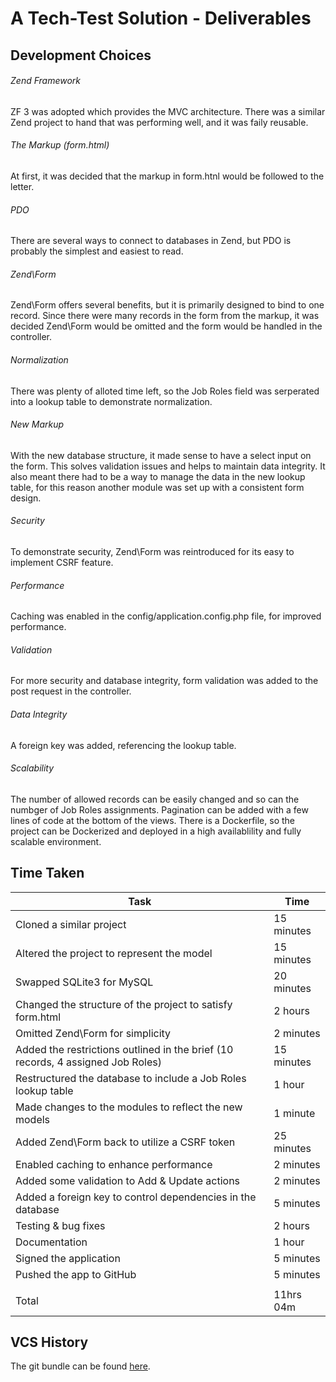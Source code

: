 # A Tech-Test Solution - Deliverables



## Development Choices


###### Zend Framework


ZF 3 was adopted which provides the MVC architecture. There was a similar Zend project to hand
that was performing well, and it was faily reusable.

###### The Markup (form.html)


At first, it was decided that the markup in form.htnl would be followed to the letter.

###### PDO


There are several ways to connect to databases in Zend, but PDO is probably the simplest and easiest to read.

###### Zend\Form


Zend\Form offers several benefits, but it is primarily designed to bind to 
one record. Since there were many records in the form from the markup, it was decided Zend\Form would be omitted and
the form would be handled in the controller.

###### Normalization


There was plenty of alloted time left, so the Job Roles field was serperated into a lookup table to demonstrate normalization.

###### New Markup


With the new database structure, it made sense to have a select input on the form. This solves validation issues and helps to maintain data integrity. It also meant there had to be a way to manage the data in the new lookup table, for this reason another module was set up with a consistent form design.

###### Security


To demonstrate security, Zend\Form was reintroduced for its easy to implement CSRF feature.

###### Performance


Caching was enabled in the config/application.config.php file, for improved performance.

###### Validation


For more security and database integrity, form validation was added to the post request in the controller.

###### Data Integrity


A foreign key was added, referencing the lookup table. 

###### Scalability


The number of allowed records can be easily changed and so can the numbger of Job Roles assignments. Pagination can be added with a few lines of code at the bottom of the views. There is a Dockerfile, so the project can be Dockerized and deployed in a high availablility and fully scalable environment. 




## Time Taken

| Task                                                                           | Time       |
| ------------------------------------------------------------------------------ | ---------- |
| Cloned a similar project                                                       | 15 minutes |
| Altered the project to represent the model                                     | 15 minutes | 
| Swapped SQLite3 for MySQL                                                      | 20 minutes | 
| Changed the structure of the project to satisfy form.html                      | 2 hours    | 
| Omitted Zend\Form for simplicity                                               | 2 minutes  | 
| Added the restrictions outlined in the brief (10 records, 4 assigned Job Roles)| 15 minutes | 
| Restructured the database to include a Job Roles lookup table                  | 1 hour     | 
| Made changes to the modules to reflect the new models                          | 1 minute   | 
| Added Zend\Form back to utilize a CSRF token                                   | 25 minutes | 
| Enabled caching to enhance performance                                         | 2 minutes  | 
| Added some validation to Add & Update actions                                  | 2 minutes  | 
| Added a foreign key to control dependencies in the database                    | 5 minutes  | 
| Testing & bug fixes                                                            | 2 hours    | 
| Documentation                                                                  | 1 hour     | 
| Signed the application                                                         | 5 minutes  | 
| Pushed the app to GitHub                                                       | 5 minutes  | 
|                                                                                |            |
| Total                                                                          | 11hrs 04m  | 




## VCS History

The git bundle can be found [here](https://github.com/sbrdbry/reimagined-octo-waddle/blob/master/reimagined-octo-waddle.bundle).

